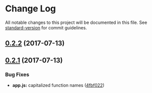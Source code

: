 # Change Log

All notable changes to this project will be documented in this file. See [standard-version](https://github.com/conventional-changelog/standard-version) for commit guidelines.

<a name="0.2.2"></a>
## [0.2.2](https://github.com/mcsmcs/verpop/compare/v0.2.1...v0.2.2) (2017-07-13)



<a name="0.2.1"></a>
## [0.2.1](https://github.com/mcsmcs/verpop/compare/v0.2.0...v0.2.1) (2017-07-13)


### Bug Fixes

* **app.js:** capitalized function names ([4fbf022](https://github.com/mcsmcs/verpop/commit/4fbf022))
